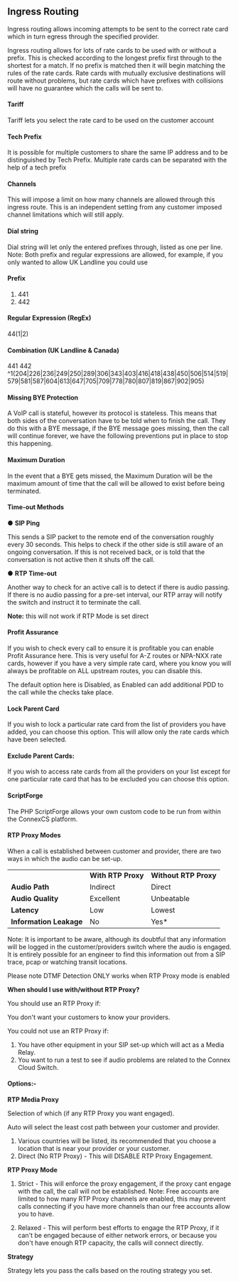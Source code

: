 <h2>Ingress Routing</h2>

Ingress routing allows incoming attempts to be sent to the correct rate card which in turn egress through the specified provider.

Ingress routing allows for lots of rate cards to be used with or without a prefix. This is checked according to the longest prefix first through to the shortest for a match. If no prefix is matched then it will begin matching the rules of the rate cards. Rate cards with mutually exclusive destinations will route without problems, but rate cards which have prefixes with collisions will have no guarantee which the calls will be sent to.

<h4><b>Tariff</b></h4>

Tariff lets you select the rate card to be used on the customer account

<h4><b>Tech Prefix</b></h4>

It is possible for multiple customers to share the same IP address and to be distinguished by Tech Prefix. Multiple rate cards can be separated with the help of a tech prefix

<h4><b>Channels</b></h4>

This will impose a limit on how many channels are allowed through this ingress route. This is an independent setting from any customer imposed channel limitations which will still apply.

<h4><b>Dial string</b></h4>

Dial string will let only the entered prefixes through, listed as one per line. Note: Both prefix and regular expressions are allowed, for example, if you only wanted to allow UK Landline you could use

<h4>Prefix</h4>

 1. 441
 2. 442

<h4>Regular Expression (RegEx)</h4>

44(1|2)

 <h4>Combination (UK Landline & Canada)</h4>

 441
 442
 ^1(204|226|236|249|250|289|306|343|403|416|418|438|450|506|514|519|579|581|587|604|613|647|705|709|778|780|807|819|867|902|905)

<h4><b>Missing BYE Protection</b></h4>

A VoIP call is stateful, however its protocol is stateless. This means that both sides of the conversation have to be told when to finish the call. They do this with a BYE message, if the BYE message goes missing, then the call will continue forever, we have the following preventions put in place to stop this happening.

<h4><b>Maximum Duration</b></h4>

In the event that a BYE gets missed, the Maximum Duration will be the maximum amount of time that the call will be allowed to exist before being terminated.

<h4><b>Time-out Methods</b></h4>

&#x25cf; <b>SIP Ping</b>

This sends a SIP packet to the remote end of the conversation roughly every 30 seconds. This helps to check if the other side is still aware of an ongoing conversation. If this is not received back, or is told that the conversation is not active then it shuts off the call.

&#x25cf; <b>RTP Time-out</b>

Another way to check for an active call is to detect if there is audio passing. If there is no audio passing for a pre-set interval, our RTP array will notify the switch and instruct it to terminate the call.

<b>Note:</b> this will not work if RTP Mode is set direct

<h4><b>Profit Assurance</b></h4>

If you wish to check every call to ensure it is profitable you can enable Profit Assurance here. This is very useful for A-Z routes or NPA-NXX rate cards, however if you have a very simple rate card, where you know you will always be profitable on ALL upstream routes, you can disable this.

The default option here is Disabled, as Enabled can add additional PDD to the call while the checks take place.

<h4><b>Lock Parent Card</b></h4>

If you wish to lock a particular rate card from the list of providers you have added, you can choose this option. This will allow only the rate cards which have been selected.

<h4><b>Exclude Parent Cards:</b></h4>

If you wish to access rate cards from all the providers on your list except for one particular rate card that has to be excluded you can choose this option.

<h4><b>ScriptForge</b></h4>

The PHP ScriptForge allows your own custom code to be run from within the ConnexCS platform.

<h4><b>RTP Proxy Modes</b></h4>

When a call is established between customer and provider, there are two ways in which the audio can be set-up.

<table>
<tr><td></td><td><b>With RTP Proxy</b></td><td><b>Without RTP Proxy</b></td></tr>
<tr><td><b>Audio Path</b></td><td>Indirect</td><td>Direct</td></tr>
<tr><td><b>Audio Quality</b></td><td>Excellent</td><td>Unbeatable</td></tr>
<tr><td><b>Latency</b></td><td>Low</td><td>Lowest</td></tr>
<tr><td><b>Information Leakage</b></td><td>No</td><td>Yes*</td></tr>
</table>
 	
Note: It is important to be aware, although its doubtful that any information will be logged in the customer/providers switch where the audio is engaged. It is entirely possible for an engineer to find this information out from a SIP trace, pcap or watching transit locations.

Please note DTMF Detection ONLY works when RTP Proxy mode is enabled

<b>When should I use with/without RTP Proxy?</b>

You should use an RTP Proxy if:

You don't want your customers to know your providers.

You could not use an RTP Proxy if:

1. You have other equipment in your SIP set-up which will act as a Media Relay.
2. You want to run a test to see if audio problems are related to the Connex Cloud Switch.

<h4><b>Options:-</b></h4>

<b>RTP Media Proxy</b>

Selection of which (if any RTP Proxy you want engaged).

Auto will select the least cost path between your customer and provider.

1. Various countries will be listed, its recommended that you choose a location that is near your provider or your customer.
2. Direct (No RTP Proxy) - This will DISABLE RTP Proxy Engagement.

<b>RTP Proxy Mode</b>

1. Strict - This will enforce the proxy engagement, if the proxy cant engage with the call, the call will not be established. Note: Free accounts are limited to how many RTP Proxy channels are enabled, this may prevent calls connecting if you have more channels than our free accounts allow you to have.

2. Relaxed - This will perform best efforts to engage the RTP Proxy, if it can't be engaged because of either network errors, or because you don't have enough RTP capacity, the calls will connect directly.

<b>Strategy</b>

Strategy lets you pass the calls based on the routing strategy you set.
